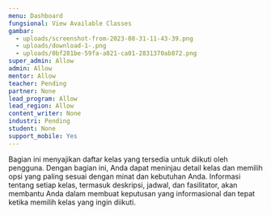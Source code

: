 ```yaml
---
menu: Dashboard
fungsional: View Available Classes
gambar:
  - uploads/screenshot-from-2023-08-31-11-43-39.png
  - uploads/download-1-.png
  - uploads/0bf281be-59fa-a821-ca01-2831370ab872.png
super_admin: Allow
admin: Allow
mentor: Allow
teacher: Pending
partner: None
lead_program: Allow
lead_region: Allow
content_writer: None
industri: Pending
student: None
support_mobile: Yes
---
```

Bagian ini menyajikan daftar kelas yang tersedia untuk diikuti oleh pengguna. Dengan bagian ini, Anda dapat meninjau detail kelas dan memilih opsi yang paling sesuai dengan minat dan kebutuhan Anda. Informasi tentang setiap kelas, termasuk deskripsi, jadwal, dan fasilitator, akan membantu Anda dalam membuat keputusan yang informasional dan tepat ketika memilih kelas yang ingin diikuti.